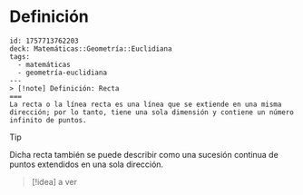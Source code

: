 # Definición

```anki
id: 1757713762203
deck: Matemáticas::Geometría::Euclidiana
tags:
  - matemáticas
  - geometría-euclidiana
---
> [!note] Definición: Recta
===
La recta o la línea recta es una línea que se extiende en una misma dirección; por lo tanto, tiene una sola dimensión y contiene un número infinito de puntos.
```

>[!tip]
>Dicha recta también se puede describir como una sucesión continua de puntos extendidos en una sola dirección.

>[!idea]
>a ver



